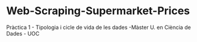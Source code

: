 # Web-Scraping-Supermarket-Prices
Pràctica 1 - Tipologia i cicle de vida de les dades -Màster U. en Ciència de Dades - UOC

